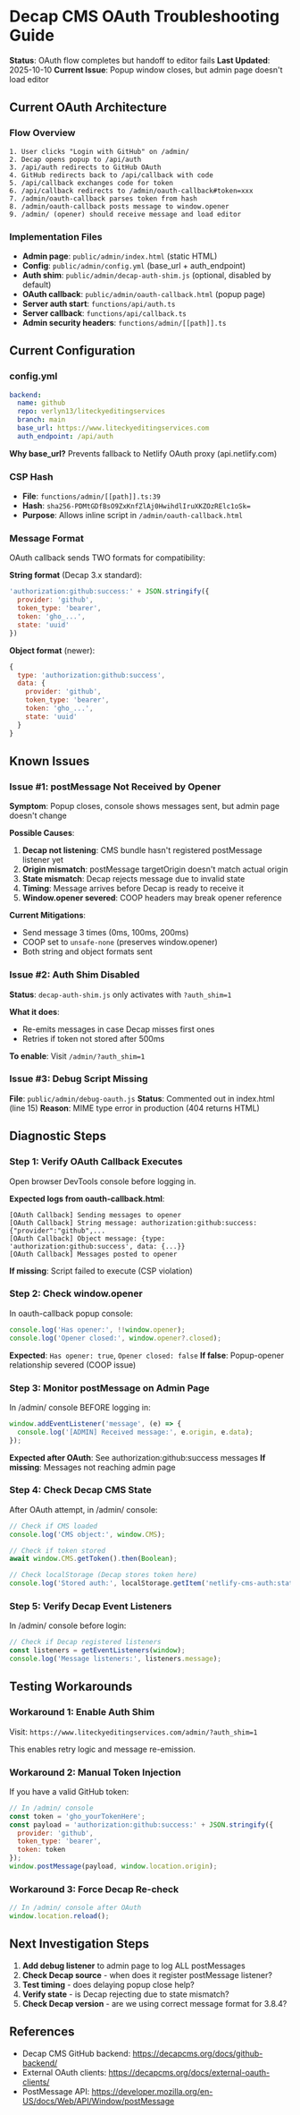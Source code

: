 # Decap CMS OAuth Troubleshooting Guide

**Status**: OAuth flow completes but handoff to editor fails
**Last Updated**: 2025-10-10
**Current Issue**: Popup window closes, but admin page doesn't load editor

## Current OAuth Architecture

### Flow Overview
```
1. User clicks "Login with GitHub" on /admin/
2. Decap opens popup to /api/auth
3. /api/auth redirects to GitHub OAuth
4. GitHub redirects back to /api/callback with code
5. /api/callback exchanges code for token
6. /api/callback redirects to /admin/oauth-callback#token=xxx
7. /admin/oauth-callback parses token from hash
8. /admin/oauth-callback posts message to window.opener
9. /admin/ (opener) should receive message and load editor
```

### Implementation Files
- **Admin page**: `public/admin/index.html` (static HTML)
- **Config**: `public/admin/config.yml` (base_url + auth_endpoint)
- **Auth shim**: `public/admin/decap-auth-shim.js` (optional, disabled by default)
- **OAuth callback**: `public/admin/oauth-callback.html` (popup page)
- **Server auth start**: `functions/api/auth.ts`
- **Server callback**: `functions/api/callback.ts`
- **Admin security headers**: `functions/admin/[[path]].ts`

## Current Configuration

### config.yml
```yaml
backend:
  name: github
  repo: verlyn13/liteckyeditingservices
  branch: main
  base_url: https://www.liteckyeditingservices.com
  auth_endpoint: /api/auth
```

**Why base_url?** Prevents fallback to Netlify OAuth proxy (api.netlify.com)

### CSP Hash
- **File**: `functions/admin/[[path]].ts:39`
- **Hash**: `sha256-PDMtGDfBsO9ZxKnfZlAj0HwihdlIruXKZOzRElc1oSk=`
- **Purpose**: Allows inline script in `/admin/oauth-callback.html`

### Message Format
OAuth callback sends TWO formats for compatibility:

**String format** (Decap 3.x standard):
```javascript
'authorization:github:success:' + JSON.stringify({
  provider: 'github',
  token_type: 'bearer',
  token: 'gho_...',
  state: 'uuid'
})
```

**Object format** (newer):
```javascript
{
  type: 'authorization:github:success',
  data: {
    provider: 'github',
    token_type: 'bearer',
    token: 'gho_...',
    state: 'uuid'
  }
}
```

## Known Issues

### Issue #1: postMessage Not Received by Opener
**Symptom**: Popup closes, console shows messages sent, but admin page doesn't change

**Possible Causes**:
1. **Decap not listening**: CMS bundle hasn't registered postMessage listener yet
2. **Origin mismatch**: postMessage targetOrigin doesn't match actual origin
3. **State mismatch**: Decap rejects message due to invalid state
4. **Timing**: Message arrives before Decap is ready to receive it
5. **Window.opener severed**: COOP headers may break opener reference

**Current Mitigations**:
- Send message 3 times (0ms, 100ms, 200ms)
- COOP set to `unsafe-none` (preserves window.opener)
- Both string and object formats sent

### Issue #2: Auth Shim Disabled
**Status**: `decap-auth-shim.js` only activates with `?auth_shim=1`

**What it does**:
- Re-emits messages in case Decap misses first ones
- Retries if token not stored after 500ms

**To enable**: Visit `/admin/?auth_shim=1`

### Issue #3: Debug Script Missing
**File**: `public/admin/debug-oauth.js`
**Status**: Commented out in index.html (line 15)
**Reason**: MIME type error in production (404 returns HTML)

## Diagnostic Steps

### Step 1: Verify OAuth Callback Executes
Open browser DevTools console before logging in.

**Expected logs from oauth-callback.html**:
```
[OAuth Callback] Sending messages to opener
[OAuth Callback] String message: authorization:github:success:{"provider":"github",...
[OAuth Callback] Object message: {type: 'authorization:github:success', data: {...}}
[OAuth Callback] Messages posted to opener
```

**If missing**: Script failed to execute (CSP violation)

### Step 2: Check window.opener
In oauth-callback popup console:
```javascript
console.log('Has opener:', !!window.opener);
console.log('Opener closed:', window.opener?.closed);
```

**Expected**: `Has opener: true`, `Opener closed: false`
**If false**: Popup-opener relationship severed (COOP issue)

### Step 3: Monitor postMessage on Admin Page
In /admin/ console BEFORE logging in:
```javascript
window.addEventListener('message', (e) => {
  console.log('[ADMIN] Received message:', e.origin, e.data);
});
```

**Expected after OAuth**: See authorization:github:success messages
**If missing**: Messages not reaching admin page

### Step 4: Check Decap CMS State
After OAuth attempt, in /admin/ console:
```javascript
// Check if CMS loaded
console.log('CMS object:', window.CMS);

// Check if token stored
await window.CMS.getToken().then(Boolean);

// Check localStorage (Decap stores token here)
console.log('Stored auth:', localStorage.getItem('netlify-cms-auth:state'));
```

### Step 5: Verify Decap Event Listeners
In /admin/ console before login:
```javascript
// Check if Decap registered listeners
const listeners = getEventListeners(window);
console.log('Message listeners:', listeners.message);
```

## Testing Workarounds

### Workaround 1: Enable Auth Shim
Visit: `https://www.liteckyeditingservices.com/admin/?auth_shim=1`

This enables retry logic and message re-emission.

### Workaround 2: Manual Token Injection
If you have a valid GitHub token:
```javascript
// In /admin/ console
const token = 'gho_yourTokenHere';
const payload = 'authorization:github:success:' + JSON.stringify({
  provider: 'github',
  token_type: 'bearer',
  token: token
});
window.postMessage(payload, window.location.origin);
```

### Workaround 3: Force Decap Re-check
```javascript
// In /admin/ console after OAuth
window.location.reload();
```

## Next Investigation Steps

1. **Add debug listener** to admin page to log ALL postMessages
2. **Check Decap source** - when does it register postMessage listener?
3. **Test timing** - does delaying popup close help?
4. **Verify state** - is Decap rejecting due to state mismatch?
5. **Check Decap version** - are we using correct message format for 3.8.4?

## References
- Decap CMS GitHub backend: https://decapcms.org/docs/github-backend/
- External OAuth clients: https://decapcms.org/docs/external-oauth-clients/
- PostMessage API: https://developer.mozilla.org/en-US/docs/Web/API/Window/postMessage

